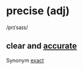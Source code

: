 # precise (adj)

/prɪˈsaɪs/

## clear and [accurate](../a/accurate-adj.md)

Synonym [exact](../e/exact-adj.md#correct-in-every-detail)